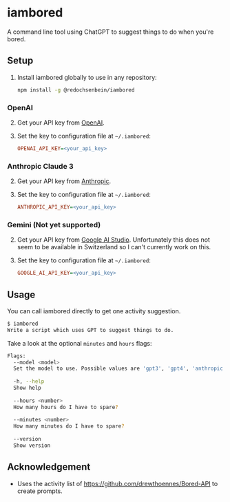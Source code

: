 # iambored
A command line tool using ChatGPT to suggest things to do when you're bored.

## Setup

1. Install iambored globally to use in any repository:

   ```sh
   npm install -g @redochsenbein/iambored
   ```

### OpenAI

2. Get your API key from [OpenAI](https://platform.openai.com/account/api-keys).

3. Set the key to configuration file at `~/.iambored`:

   ```ini
   OPENAI_API_KEY=<your_api_key>
   ```

### Anthropic Claude 3

2. Get your API key from [Anthropic](https://console.anthropic.com/settings/keys).

3. Set the key to configuration file at `~/.iambored`:

   ```ini
   ANTHROPIC_API_KEY=<your_api_key>
   ```

### Gemini (Not yet supported)

2. Get your API key from [Google AI Studio](https://aistudio.google.com/app/apikey). Unfortunately this does not seem to be available in Switzerland so I can't currently work on this. 

3. Set the key to configuration file at `~/.iambored`:

   ```ini
   GOOGLE_AI_API_KEY=<your_api_key>
   ```

## Usage

You can call iambored directly to get one activity suggestion. 

```bash
$ iambored 
Write a script which uses GPT to suggest things to do.
```

Take a look at the optional `minutes` and `hours` flags:
```bash
Flags:
  --model <model>
  Set the model to use. Possible values are 'gpt3', 'gpt4', 'anthropic' or 'gemini'. Default is 'gpt3'.
                                                                              
  -h, --help                                                                  
  Show help                                                                   
                                                                              
  --hours <number>                                                            
  How many hours do I have to spare?                                          
                                                                              
  --minutes <number>                                                          
  How many minutes do I have to spare?                                        
                                                                              
  --version                                                                   
  Show version
```

## Acknowledgement

* Uses the activity list of https://github.com/drewthoennes/Bored-API to create prompts.
